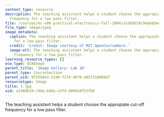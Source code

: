 ```yaml
---
content_type: resource
description: The teaching assistant helps a student choose the appropiate cut-off
  frequency for a low pass filter.
file: /courses/ec-s06-practical-electronics-fall-2004/a338d619c94abddae3f4d009a9f53fb0_1.jpg
file_type: image/jpeg
image_metadata:
  caption: The teaching assistant helps a student choose the appropiate cut-off frequency
    for a low pass filter.
  credit: 'Credit: Image courtesy of MIT OpenCourseWare.'
  image-alt: The teaching assistant helps a student choose the appropiate cut-off
    frequency for a low pass filter.
learning_resource_types: []
ocw_type: OCWImage
parent_title: 'Image Gallery: Lab 10'
parent_type: CourseSection
parent_uid: 9f359de3-2240-f274-db76-e85f310466d7
resourcetype: Image
title: 1.jpg
uid: a338d619-c94a-bdda-e3f4-d009a9f53fb0
---
```

The teaching assistant helps a student choose the appropiate cut-off frequency for a low pass filter.

